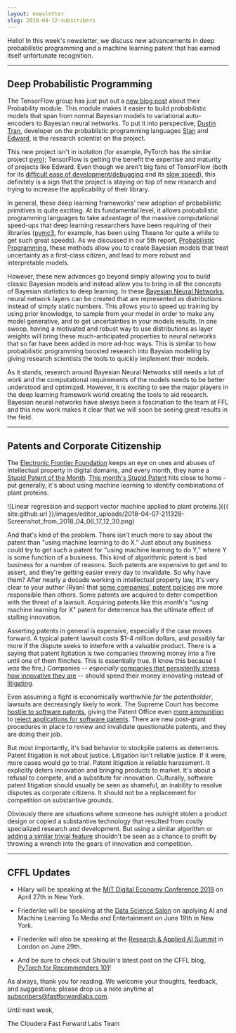 ```yaml
---
layout: newsletter
slug: 2018-04-12-subscribers
---
```


Hello!  In this week's newsletter, we discuss new advancements in deep probabilistic programming and a machine learning patent that has earned itself unfortunate recognition.

---

## Deep Probabilistic Programming

The TensorFlow group has just put out a [new blog post][1] about their Probability
module. This module makes it easier to build probabilistic models that span from
normal Bayesian models to variational auto-encoders to Bayesian neural networks.
To put it into perspective, [Dustin Tran][2], developer on the probablistic
programming languages [Stan][3] and [Edward][4], is the research scientist on the
project.

This new project isn't in isolation (for example, PyTorch has the similar
project [pyro][5]); TensorFlow is getting the benefit the expertise and maturity
of projects like Edward. Even though we aren't big fans of TensorFlow (both for
its [difficult ease of development/debugging][6] and its [slow speed][7]),
this definitely is a sign that the project is staying on top of new research and
trying to increase the applicability of their library.

In general, these deep learning frameworks' new adoption of probabilistic
primitives is quite exciting. At its fundamental level, it allows probabilistic
programming languages to take advantage of the massive computational speed-ups
that deep learning researchers have been requiring of their libraries
([pymc3][8], for example, has been using Theano for quite a while to get such
great speeds). As we discussed in our 5th report, [Probabilistic
Programming][9], these methods allow you to create Bayesian models that treat
uncertainty as a first-class citizen, and lead to more robust and interpretable
models.

However, these new advances go beyond simply allowing you to build classic
Bayesian models and instead allow you to bring in all the concepts of Bayesian
statistics to deep learning. In these [Bayesian Neural Networks][10], neural
network layers can be created that are represented as distributions instead of
simply static numbers. This allows you to speed up training by using prior
knowledge, to sample from your model in order to make any model
generative, and to get uncertainties in your models results. In one
swoop, having a motivated and robust way to use distributions as layer weights
will bring these much-anticipated properties to neural networks that so far have
been added in more ad-hoc ways. This is similar to how probabilistic programming
boosted research into Baysian modeling by giving research scientists the tools to
quickly implement their models.


As it stands, research around Bayesian Neural Networks still needs a lot of work
and the computational requirements of the models needs to be better understood
and optimized. However, it is exciting to see the major players in the deep
learning framework world creating the tools to aid research. Bayesian neural
networks have always been a fascination to the team at FFL and this new work
makes it clear that we will soon be seeing great results in the field.


[1]: https://medium.com/tensorflow/introducing-tensorflow-probability-dca4c304e245
[2]: http://dustintran.com/
[3]: http://mc-stan.org/
[4]: https://github.com/blei-lab/edward
[5]: https://github.com/uber/pyro
[6]: http://nicodjimenez.github.io/2017/10/08/tensorflow.html
[7]: https://github.com/stefbraun/rnn_benchmarks#gimme-those-bar-charts
[8]: https://docs.pymc.io/
[9]: https://www.fastforwardlabs.com/research/FF05
[10]: https://arxiv.org/abs/1801.07710

---

## Patents and Corporate Citizenship

The [Electronic Frontier Foundation](https://www.eff.org) keeps an eye on uses and abuses of intellectual property in digital domains, and every month, they name a [Stupid Patent of the Month](https://www.eff.org/issues/stupid-patent-month). [This month's Stupid Patent](https://www.eff.org/deeplinks/2017/09/stupid-patent-month-will-patents-slow-artificial-intelligence) hits close to home - put generally, it's about using machine learning to identify combinations of plant proteins.

![Linear regression and support vector machine applied to plant proteins.]({{ site.github.url }}/images/editor_uploads/2018-04-07-211328-Screenshot_from_2018_04_06_17_12_30.png)

And that's kind of the problem. There isn't much more to say about the patent than "using machine learning to do X." Just about any business could try to get such a patent for "using machine learning to do Y," where Y is some function of a business. This kind of algorithmic patent is bad business for a number of reasons. Such patents are expensive to get and to assert, and they're getting easier every day to invalidate. So why have them? After nearly a decade working in intellectual property law, it's very clear to your author (Ryan) that [some companies' patent policies](http://www.patentlyapple.com/) are more responsible than others. Some patents are acquired to deter competition with the threat of a lawsuit. Acquiring patents like this month's "using machine learning for X" patent for deterrence has the ultimate effect of stalling innovation.

Asserting patents in general is expensive, especially if the case moves forward. A typical patent lawsuit costs $1-4 million dollars, and possibly far more if the dispute seeks to interfere with a valuable product. There is a saying that patent ligitation is two companies throwing money into a fire until one of them flinches. This is essentially true. (I know this because I *was* the fire.) Companies -- *especially* [companies that persistently stress how innovative they are](https://apple.com) -- should spend their money innovating instead of [litigating](https://en.wikipedia.org/wiki/Smartphone_patent_wars).

Even assuming a fight is economically worthwhile *for the patentholder*, lawsuits are decreasingly likely to work. The Supreme Court has become [hostile to software patents](https://en.wikipedia.org/wiki/Alice_Corp._v._CLS_Bank_International), giving the Patent Office even [more ammunition](https://www.uspto.gov/patent/laws-and-regulations/examination-policy/subject-matter-eligibility) to [reject applications for software patents](https://blog.juristat.com/2017/7/19/alice-three-years-on). There are new post-grant procedures in place to review and invalidate questionable patents, and they are doing their job.

But most importantly, it's bad behavior to stockpile patents as deterrents. Patent litigation is not about justice. Litigation isn't reliable justice. If it were, more cases would go to trial. Patent litigation *is* reliable harassment. It explicitly deters innovation and bringing products to market. It's about a refusal to compete, and a substitute for innovation. Culturally, software patent litigation should usually be seen as shameful, an inability to resolve disputes as corporate citizens. It should not be a replacement for competition on substantive grounds.

Obviously there are situations where someone has outright stolen a product design or copied a substantive technology that resulted from costly specialized research and development. But using a similar algorithm or [adding a similar trivial feature](https://en.wikipedia.org/wiki/Alcatel-Lucent_v._Microsoft_Corp.) shouldn't be seen as a chance to profit by throwing a wrench into the gears of innovation and competition.


---

## CFFL Updates

* Hilary will be speaking at the [MIT Digital Economy Conference 2018](http://mitsloan.mit.edu/alumni/events/2018-new-york-ide-conference/) on April 27th in New York.

* Friederike will be speaking at the [Data Science Salon](https://www.eventbrite.com/e/data-science-salon-nyc-tickets-40072527007) on applying AI and Machine Learning To Media and Entertainment on June 19th in New York.

* Friederike will also be speaking at the [Research & Applied AI Summit](https://raais.co/) in London on June 29th.

* And be sure to check out Shioulin's latest post on the CFFL blog, [PyTorch for Recommenders 101](http://blog.fastforwardlabs.com/2018/04/10/pytorch-for-recommenders-101.html)!

As always, thank you for reading. We welcome your thoughts, feedback, and suggestions; please drop us a note anytime at subscribers@fastforwardlabs.com.

Until next week,

The Cloudera Fast Forward Labs Team
